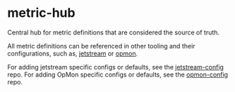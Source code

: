 # metric-hub

Central hub for metric definitions that are considered the source of truth.

All metric definitions can be referenced in other tooling and their configurations, such as, [jetstream](https://github.com/mozilla/jetstream)
or [opmon](https://github.com/mozilla/opmon).

For adding jetstream specific configs or defaults, see the [jetstream-config](https://github.com/mozilla/jetstream-config) repo.
For adding OpMon specific configs or defaults, see the [opmon-config](https://github.com/mozilla/opmon-config) repo.
